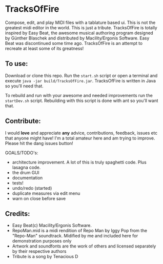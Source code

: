 # TracksOfFire

Compose, edit, and play MIDI files with a tablature based ui. This is not the greatest midi editor in the world. This is just a tribute. TracksOfFire is totally inspired by Easy Beat, the awesome musical authoring program designed by Günther Blaschek and distributed by Macility/Ergonis Software. Easy Beat was discontinued some time ago. TracksOfFire is an attempt to recreate at least some of its greatness!

## To use:
Download or clone this repo. Run the `start.sh` script or open a terminal and execute
`java -jar build/TracksOfFire.jar`.
TracksOfFire is written in Java so you'll need that.

To rebuild and run with your awesome and needed improvements run the `startDev.sh` script. Rebuilding with this script is done with ant so you'll want that.

## Contribute:
I would **love** and appreciate **any** advice, contributions, feedback, issues etc that anyone might have! I'm a total amateur here and am trying to improve. Please hit the dang issues button!

GOALS/TODO's:
- architecture improvement. A lot of this is truly spaghetti code. Plus lasagna code.
- the drum GUI
- documentation
- tests!
- undo/redo (started)
- duplicate measures via edit menu
- warn on close before save

## Credits:
- Easy Beat(c) Macility/Ergonis Software.
- RepoMan.mid is a midi rendition of Repo Man by Iggy Pop from the "Repo-Man" soundtrack. Midified by me and included here for demonstration purposes only
- Artwork and soundfonts are the work of others and licensed separately by their respective authors
- Tribute is a song by Tenacious D
